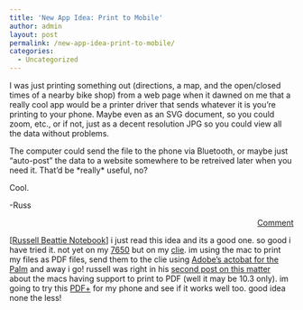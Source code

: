```yaml
---
title: 'New App Idea: Print to Mobile'
author: admin
layout: post
permalink: /new-app-idea-print-to-mobile/
categories:
  - Uncategorized
---
```

I was just printing something out (directions, a map, and the open/closed times of a nearby bike shop) from a web page when it dawned on me that a really cool app would be a printer driver that sends whatever it is you&#8217;re printing to your phone. Maybe even as an SVG document, so you could zoom, etc., or if not, just as a decent resolution JPG so you could view all the data without problems.

The computer could send the file to the phone via Bluetooth, or maybe just &#8220;auto-post&#8221; the data to a website somewhere to be retreived later when you need it. That&#8217;d be \*really\* useful, no?

Cool.

-Russ 

<p align="right">
  <a href="http://www.russellbeattie.com/notebook/1005582.html" target="_blank">Comment</a>
</p>

[[Russell Beattie Notebook][1]] i just read this idea and its a good one. so good i have tried it. not yet on my [7650][2] but on my [clie][3]. im using the mac to print my files as PDF files, send them to the clie using [Adobe&#8217;s actobat for the Palm][4] and away i go! russell was right in his [second post on this matter][5] about the macs having support to print to PDF (well it may be 10.3 only). im going to try this [PDF+][6] for my phone and see if it works well too. good idea none the less!

 [1]: http://www.russellbeattie.com/notebook/
 [2]: http://www.nokia.com/phones/7650
 [3]: http://sonyelectronics.sonystyle.com/micros/clie/models/sl10.html
 [4]: http://www.adobe.com
 [5]: http://www.russellbeattie.com/notebook/1005604.html
 [6]: http://www.mbrainsoftware.com/Pdf/Pdf.htm